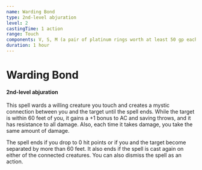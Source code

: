 ```yaml
---
name: Warding Bond
type: 2nd-level abjuration
level: 2
castingTime: 1 action
range: Touch
components: V, S, M (a pair of platinum rings worth at least 50 gp each, which you and the target must wear for the duration)
duration: 1 hour
---
```


# Warding Bond

#### 2nd-level abjuration

This spell wards a willing creature you touch and creates a mystic connection between you and the target until the spell ends. While the target is within 60 feet of you, it gains a +1 bonus to AC and saving throws, and it has resistance to all damage. Also, each time it takes damage, you take the same amount of damage.

The spell ends if you drop to 0 hit points or if you and the target become separated by more than 60 feet. It also ends if the spell is cast again on either of the connected creatures. You can also dismiss the spell as an action.

